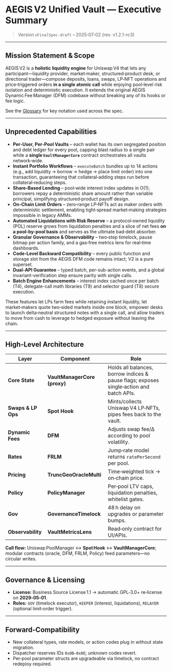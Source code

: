 # AEGIS V2 Unified Vault — Executive Summary

> Version `vFinalSpec‑draft` – 2025‑07‑02 (rev. v1.2.1-rc3)

---

## Mission Statement & Scope

AEGIS V2 is a **holistic liquidity engine** for Uniswap V4 that lets any participant—liquidity provider, market‑maker, structured‑product desk, or directional trader—compose deposits, loans, swaps, LP‑NFT operations and price‑triggered orders **in a single atomic call** while enjoying pool‑level risk isolation and deterministic execution.
It extends the original AEGIS Dynamic Fee Manager (DFM) codebase without breaking any of its hooks or fee logic.

See the [Glossary](00_Glossary.md) for key notation used across the spec.

---

## Unprecedented Capabilities

- **Per‑User, Per‑Pool Vaults** – each wallet has its own segregated position and debt ledger for every pool, capping blast radius to a single pair while a **single `VaultManagerCore`** contract orchestrates all vaults network‑wide.
- **Instant Portfolio Workflows** – `executeBatch` bundles up to 14 actions (e.g., add liquidity → borrow → hedge → place limit order) into one transaction, guaranteeing that collateral‑adding steps run before collateral‑reducing steps.
- **Share‑Based Lending** – pool‑wide interest index updates in O(1); borrowers repay a deterministic share amount rather than variable principal, simplifying structured‑product payoff design.
- **On‑Chain Limit Orders** – zero‑range LP‑NFTs act as maker orders with deterministic settlement, enabling tight‑spread market‑making strategies impossible in legacy AMMs.
- **Automated Liquidations with Risk Reserve** – a protocol‑owned liquidity (POL) reserve grows from liquidation penalties and a slice of net fees **on a pool‑by‑pool basis** and serves as the ultimate bad‑debt absorber.
- **Granular Governance & Observability** – two‑step timelock, pause bitmap per action family, and a gas‑free metrics lens for real‑time dashboards.
- **Code‑Level Backward Compatibility** – every public function and storage slot from the AEGIS DFM code remains intact; V2 is a pure superset.
- **Dual‑API Guarantee** – typed batch, per-sub-action events, and a global invariant-verification step ensure parity with single calls.
- **Batch Engine Enhancements** – interest index cached once per batch (T4), delegate-call math libraries (T9) and selector guard (T8) secure execution.

These features let LPs farm fees while retaining instant liquidity, let market‑makers quote two‑sided markets inside one block, empower desks to launch delta‑neutral structured notes with a single call, and allow traders to move from cash to leverage to hedged exposure without leaving the chain.

---

## High‑Level Architecture

| Layer              | Component                    | Role                                                                                    |
| ------------------ | ---------------------------- | --------------------------------------------------------------------------------------- |
| **Core State**     | **VaultManagerCore (proxy)** | Holds all balances, borrow indices & pause flags; exposes single‑action and batch APIs. |
| **Swaps & LP Ops** | **Spot Hook**                | Mints/collects Uniswap V4 LP‑NFTs, pipes fees back to the vault.                        |
| **Dynamic Fees**   | **DFM**                      | Adjusts swap fee/Δ according to pool volatility.                                        |
| **Rates**          | **FRLM**                     | Jump‑rate model returns `ratePerSecond` per pool.                                       |
| **Pricing**        | **TruncGeoOracleMulti**      | Time‑weighted tick → on‑chain price.                                                    |
| **Policy**         | **PolicyManager**            | Per‑pool LTV caps, liquidation penalties, whitelist gates.                              |
| **Gov**            | **GovernanceTimelock**       | 48 h delay on upgrades or parameter bumps.                                              |
| **Observability**  | **VaultMetricsLens**         | Read‑only contract for UI/APIs.                                                         |

**Call flow:** Uniswap PoolManager ↔ **Spot Hook** ↔ **VaultManagerCore**; modul­ar contracts (oracle, DFM, FRLM, Policy) feed parameters—no circular writes.

---

## Governance & Licensing

- **License:** Business Source License 1.1 → automatic GPL‑3.0+ re‑license on **2029‑05‑01**.
- **Roles:** `GOV` (timelock executor), `KEEPER` (interest, liquidations), `RELAYER` (optional limit‑order trigger).

---

## Forward‑Compatibility

- New collateral types, rate models, or action codes plug in without state migration.
- Dispatcher reserves IDs `0x0B–0x0E`; unknown codes revert.
- Per‑pool parameter structs are upgradeable via timelock, no contract redeploy required.
